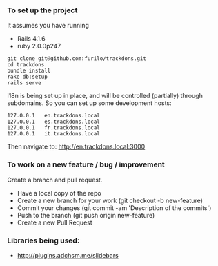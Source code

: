 ### To set up the project

It assumes you have running

* Rails 4.1.6
* ruby 2.0.0p247

```
git clone git@github.com:furilo/trackdons.git
cd trackdons
bundle install
rake db:setup
rails serve
```

i18n is being set up in place, and will be controlled (partially) through subdomains. So you can set up some development hosts:

````
127.0.0.1   en.trackdons.local
127.0.0.1   es.trackdons.local
127.0.0.1   fr.trackdons.local
127.0.0.1   it.trackdons.local
````

Then navigate to: http://en.trackdons.local:3000


### To work on a new feature / bug / improvement

Create a branch and pull request. 

* Have a local copy of the repo
* Create a new branch for your work (git checkout -b new-feature)
* Commit your changes (git commit -am 'Description of the commits')
* Push to the branch (git push origin new-feature)
* Create a new Pull Request


### Libraries being used: 

* http://plugins.adchsm.me/slidebars



